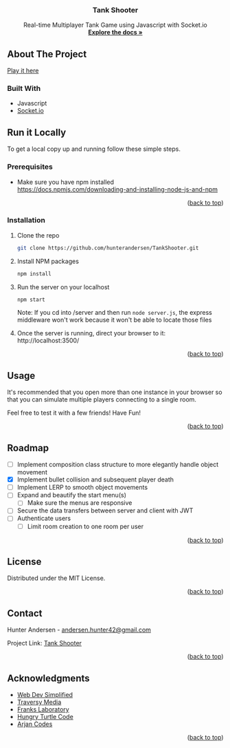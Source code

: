 <!-- PROJECT LOGO -->
<br />
<div align="center">
  <a href="https://github.com/hunterandersen/TankShooter">
  </a>

<h3 align="center">Tank Shooter</h3>
  <p align="center">
    Real-time Multiplayer Tank Game using Javascript with Socket.io
    <br />
    <a href="https://github.com/hunterandersen/TankShooter"><strong>Explore the docs »</strong></a>
    <br />
  </p>
</div>

<!-- ABOUT THE PROJECT -->
## About The Project

[Play it here](https://tankshooter-production.up.railway.app/)

### Built With
* Javascript
* [Socket.io](https://socket.io)

<!-- RUNNING LOCALLY -->
## Run it Locally

To get a local copy up and running follow these simple steps.

### Prerequisites

* Make sure you have npm installed
  https://docs.npmjs.com/downloading-and-installing-node-js-and-npm

<p align="right">(<a href="#top">back to top</a>)</p>

### Installation

1. Clone the repo
   ```sh
   git clone https://github.com/hunterandersen/TankShooter.git
   ```
2. Install NPM packages
   ```sh
   npm install
   ```
4. Run the server on your localhost
    ```sh
    npm start
    ```
    Note: If you cd into /server and then run `node server.js`, the express middleware won't work because it won't be able to locate those files

5. Once the server is running, direct your browser to it: 
    http://localhost:3500/

<p align="right">(<a href="#top">back to top</a>)</p>

<!-- USAGE EXAMPLES -->
## Usage

It's recommended that you open more than one instance in your browser so that you can simulate multiple players connecting to a single room.

Feel free to test it with a few friends! Have Fun!

<p align="right">(<a href="#top">back to top</a>)</p>

<!-- ROADMAP -->
## Roadmap

- [ ] Implement composition class structure to more elegantly handle object movement
- [x] Implement bullet collision and subsequent player death
- [ ] Implement LERP to smooth object movements
- [ ] Expand and beautify the start menu(s)
    - [ ] Make sure the menus are responsive
- [ ] Secure the data transfers between server and client with JWT
- [ ] Authenticate users
    - [ ] Limit room creation to one room per user

<p align="right">(<a href="#top">back to top</a>)</p>

<!-- LICENSE -->
## License

Distributed under the MIT License.

<p align="right">(<a href="#top">back to top</a>)</p>

<!-- CONTACT -->
## Contact

Hunter Andersen - andersen.hunter42@gmail.com

Project Link: [Tank Shooter](https://github.com/hunterandersen/TankShooter)

<p align="right">(<a href="#top">back to top</a>)</p>

<!-- ACKNOWLEDGMENTS -->
## Acknowledgments

* [Web Dev Simplified](https://www.youtube.com/c/WebDevSimplified)
* [Traversy Media](https://www.youtube.com/c/TraversyMedia)
* [Franks Laboratory](https://www.youtube.com/channel/UCEqc149iR-ALYkGM6TG-7vQ)
* [Hungry Turtle Code](https://www.youtube.com/channel/UC7Vxnf06GP6w42Lg3TQLXSw)
* [Arjan Codes](https://www.youtube.com/c/ArjanCodes)

<p align="right">(<a href="#top">back to top</a>)</p>
